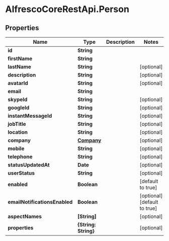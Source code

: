 # AlfrescoCoreRestApi.Person

## Properties
Name | Type | Description | Notes
------------ | ------------- | ------------- | -------------
**id** | **String** |  | 
**firstName** | **String** |  | 
**lastName** | **String** |  | [optional] 
**description** | **String** |  | [optional] 
**avatarId** | **String** |  | [optional] 
**email** | **String** |  | 
**skypeId** | **String** |  | [optional] 
**googleId** | **String** |  | [optional] 
**instantMessageId** | **String** |  | [optional] 
**jobTitle** | **String** |  | [optional] 
**location** | **String** |  | [optional] 
**company** | [**Company**](Company.md) |  | [optional] 
**mobile** | **String** |  | [optional] 
**telephone** | **String** |  | [optional] 
**statusUpdatedAt** | **Date** |  | [optional] 
**userStatus** | **String** |  | [optional] 
**enabled** | **Boolean** |  | [default to true]
**emailNotificationsEnabled** | **Boolean** |  | [optional] [default to true]
**aspectNames** | **[String]** |  | [optional] 
**properties** | **{String: String}** |  | [optional] 


